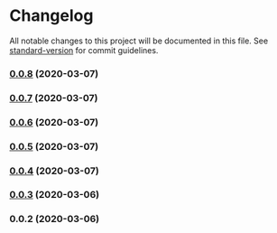 # Changelog

All notable changes to this project will be documented in this file. See [standard-version](https://github.com/conventional-changelog/standard-version) for commit guidelines.

### [0.0.8](https://github.com/eosrapid/my-eos/compare/v0.0.7...v0.0.8) (2020-03-07)

### [0.0.7](https://github.com/eosrapid/my-eos/compare/v0.0.6...v0.0.7) (2020-03-07)

### [0.0.6](https://github.com/eosrapid/my-eos/compare/v0.0.5...v0.0.6) (2020-03-07)

### [0.0.5](https://github.com/eosrapid/my-eos/compare/v0.0.4...v0.0.5) (2020-03-07)

### [0.0.4](https://github.com/eosrapid/my-eos/compare/v0.0.3...v0.0.4) (2020-03-07)

### [0.0.3](https://github.com/eosrapid/my-eos/compare/v0.0.2...v0.0.3) (2020-03-06)

### 0.0.2 (2020-03-06)
